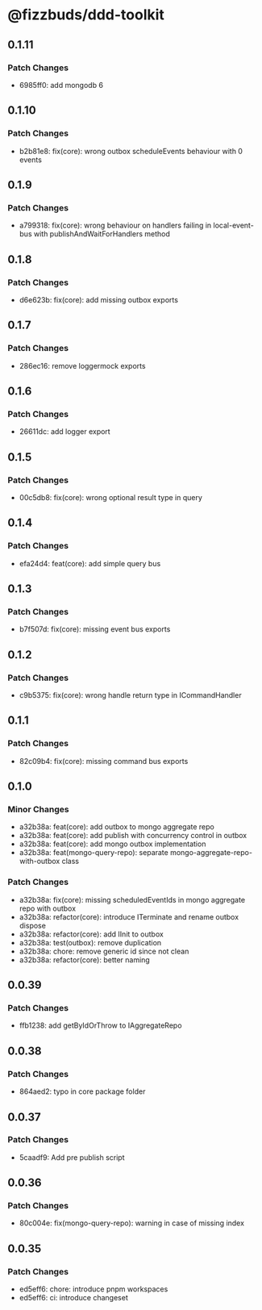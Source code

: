 # @fizzbuds/ddd-toolkit

## 0.1.11

### Patch Changes

- 6985ff0: add mongodb 6

## 0.1.10

### Patch Changes

- b2b81e8: fix(core): wrong outbox scheduleEvents behaviour with 0 events

## 0.1.9

### Patch Changes

- a799318: fix(core): wrong behaviour on handlers failing in local-event-bus with publishAndWaitForHandlers method

## 0.1.8

### Patch Changes

- d6e623b: fix(core): add missing outbox exports

## 0.1.7

### Patch Changes

- 286ec16: remove loggermock exports

## 0.1.6

### Patch Changes

- 26611dc: add logger export

## 0.1.5

### Patch Changes

- 00c5db8: fix(core): wrong optional result type in query

## 0.1.4

### Patch Changes

- efa24d4: feat(core): add simple query bus

## 0.1.3

### Patch Changes

- b7f507d: fix(core): missing event bus exports

## 0.1.2

### Patch Changes

- c9b5375: fix(core): wrong handle return type in ICommandHandler

## 0.1.1

### Patch Changes

- 82c09b4: fix(core): missing command bus exports

## 0.1.0

### Minor Changes

- a32b38a: feat(core): add outbox to mongo aggregate repo
- a32b38a: feat(core): add publish with concurrency control in outbox
- a32b38a: feat(core): add mongo outbox implementation
- a32b38a: feat(mongo-query-repo): separate mongo-aggregate-repo-with-outbox class

### Patch Changes

- a32b38a: fix(core): missing scheduledEventIds in mongo aggregate repo with outbox
- a32b38a: refactor(core): introduce ITerminate and rename outbox dispose
- a32b38a: refactor(core): add IInit to outbox
- a32b38a: test(outbox): remove duplication
- a32b38a: chore: remove generic id since not clean
- a32b38a: refactor(core): better naming

## 0.0.39

### Patch Changes

- ffb1238: add getByIdOrThrow to IAggregateRepo

## 0.0.38

### Patch Changes

- 864aed2: typo in core package folder

## 0.0.37

### Patch Changes

- 5caadf9: Add pre publish script

## 0.0.36

### Patch Changes

- 80c004e: fix(mongo-query-repo): warning in case of missing index

## 0.0.35

### Patch Changes

- ed5eff6: chore: introduce pnpm workspaces
- ed5eff6: ci: introduce changeset
